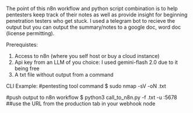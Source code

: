 The point of this n8n workflow and python script combination is to help pentesters keep track of their notes as well
as provide insight for beginning penetration testers who get stuck. I used a telegram bot to recieve the output but you can output the summary/notes to a google doc, word doc (license permitting). 

Prerequistes:
  1. Access to n8n (where you self host or buy a cloud instance)
  2. Api key from an LLM of you choice: I used gemini-flash 2.0 due to it being free
  3. A txt file without output from a command 



CLI Example:
#pentesting tool command
$ sudo nmap -sV <target ip> -oN <output file>.txt

#push output to n8n workflow
$ python3 call_to_n8n.py -f <output file>.txt -u <your n8n ip>:5678 ##use the URL from the production tab in your webhook node


  
